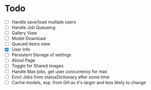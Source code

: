 # Todo

- [ ] Handle save/load multiple users
- [ ] Handle Job Queueing
- [ ] Gallery View
- [ ] Model Download
- [ ] Queued items view
- [x] User Info
- [ ] Persistent Storage of settings
- [ ] About Page
- [ ] Toggle for Shared images
- [ ] Handle Max jobs, get user concurrency for max
- [ ] Evict Jobs from statusDictionary after some time
- [ ] Cache models, esp. from GH as it's larger and less likely to change
